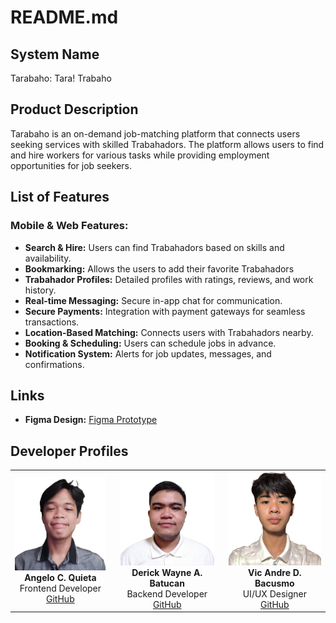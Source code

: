 # README.md

## System Name
Tarabaho: Tara! Trabaho

## Product Description
Tarabaho is an on-demand job-matching platform that connects users seeking services with skilled Trabahadors. The platform allows users to find and hire workers for various tasks while providing employment opportunities for job seekers.

## List of Features
### Mobile & Web Features:
- **Search & Hire:** Users can find Trabahadors based on skills and availability.
- **Bookmarking:** Allows the users to add their favorite Trabahadors
- **Trabahador Profiles:** Detailed profiles with ratings, reviews, and work history.
- **Real-time Messaging:** Secure in-app chat for communication.
- **Secure Payments:** Integration with payment gateways for seamless transactions.
- **Location-Based Matching:** Connects users with Trabahadors nearby.
- **Booking & Scheduling:** Users can schedule jobs in advance.
- **Notification System:** Alerts for job updates, messages, and confirmations.

## Links
- **Figma Design:** [Figma Prototype](https://www.figma.com/design/t7sT86vAsmKiS64jiRoaW8/Untitled?node-id=0-1&t=dDjY4RlPTyR1ONwd-1)

## Developer Profiles
<table align="center"> <tr> <td align="center"> <img src="images/angelo.png" width="150" height="150"><br> <strong>Angelo C. Quieta</strong><br> Frontend Developer<br> <a href="https://github.com/lowki0212">GitHub</a> </td> <td align="center"> <img src="images/derick.png" width="150" height="150"><br> <strong>Derick Wayne A. Batucan</strong><br> Backend Developer<br> <a href="https://github.com/biodio332">GitHub</a> </td> <td align="center"> <img src="images/andre.jpg" width="150" height="150"><br> <strong>Vic Andre D. Bacusmo</strong><br> UI/UX Designer<br> <a href="https://github.com/AndreBacusmo">GitHub</a> </td> </tr> </table>
